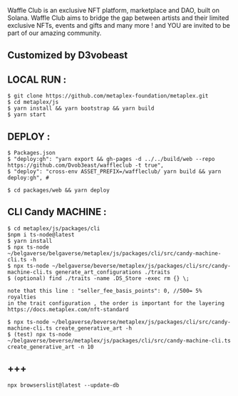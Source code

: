 Waffle Club is an exclusive NFT platform, marketplace and DAO, built on Solana. Waffle Club aims to bridge the gap between artists and their limited exclusive NFTs, events and gifts and many more ! and YOU are invited to be part of our amazing community.

## Customized by D3vobeast
## LOCAL RUN :
```
$ git clone https://github.com/metaplex-foundation/metaplex.git
$ cd metaplex/js
$ yarn install && yarn bootstrap && yarn build
$ yarn start
```
## DEPLOY :

```
$ Packages.json
$ "deploy:gh": "yarn export && gh-pages -d ../../build/web --repo https://github.com/Dvob3east/waffleclub -t true",
$ "deploy": "cross-env ASSET_PREFIX=/waffleclub/ yarn build && yarn deploy:gh", #

$ cd packages/web && yarn deploy
```

## CLI Candy MACHINE :
```
$ cd metaplex/js/packages/cli
$npm i ts-node@latest
$ yarn install
$ npx ts-node ~/belgaverse/belgaverse/metaplex/js/packages/cli/src/candy-machine-cli.ts -h
$ npx ts-node ~/belgaverse/beverse/metaplex/js/packages/cli/src/candy-machine-cli.ts generate_art_configurations ./traits
$ (optional) find ./traits -name .DS_Store -exec rm {} \;

note that this line : "seller_fee_basis_points": 0, //500= 5% royalties
in the trait configuration , the order is important for the layering
https://docs.metaplex.com/nft-standard

$ npx ts-node ~/belgaverse/beverse/metaplex/js/packages/cli/src/candy-machine-cli.ts create_generative_art -h
$ (test) npx ts-node ~/belgaverse/beverse/metaplex/js/packages/cli/src/candy-machine-cli.ts create_generative_art -n 10
```

## +++
```
npx browserslist@latest --update-db
```